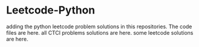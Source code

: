 # Leetcode-Python
adding the python leetcode problem solutions in this repositories. 
The code files are here.
all CTCI problems solutions are here.
some leetcode solutions are here.


































































































































































































































































































































































































































































































































































































































































































































































